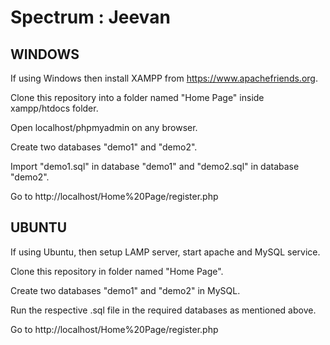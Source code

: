 # Spectrum : Jeevan

## WINDOWS

If using Windows then install XAMPP from https://www.apachefriends.org.

Clone this repository into a folder named "Home Page" inside xampp/htdocs folder.

Open localhost/phpmyadmin on any browser.

Create two databases "demo1" and "demo2".

Import "demo1.sql" in database "demo1" and "demo2.sql" in database "demo2".

Go to http://localhost/Home%20Page/register.php 



## UBUNTU

If using Ubuntu, then setup LAMP server, start apache and MySQL service.

Clone this repository in folder named "Home Page".

Create two databases "demo1" and "demo2" in MySQL.

Run the respective .sql file in the required databases as mentioned above.

Go to http://localhost/Home%20Page/register.php 


